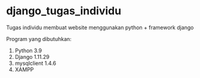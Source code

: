 # django_tugas_individu
Tugas individu membuat website menggunakan python + framework django

Program yang dibutuhkan:
1. Python 3.9
2. Django 1.11.29
3. mysqlclient 1.4.6
4. XAMPP 
